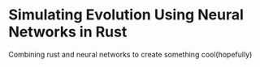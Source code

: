 # Simulating Evolution Using Neural Networks in Rust 
Combining rust and neural networks to create something cool(hopefully)


